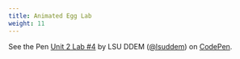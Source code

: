 ```yaml
---
title: Animated Egg Lab
weight: 11
---
```

<p data-height="600" data-theme-id="33744" data-slug-hash="569d1089024c52c7b030fb2ed16b931a" data-default-tab="js,result" data-user="lsuddem" data-pen-title="Unit 2 Lab #4" data-editable="true" class="codepen">See the Pen <a href="https://codepen.io/lsuddem/pen/569d1089024c52c7b030fb2ed16b931a/">Unit 2 Lab #4</a> by LSU DDEM (<a href="https://codepen.io/lsuddem">@lsuddem</a>) on <a href="https://codepen.io">CodePen</a>.</p>
<script async src="https://static.codepen.io/assets/embed/ei.js"></script>
